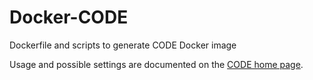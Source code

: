 # Docker-CODE
Dockerfile and scripts to generate CODE Docker image

Usage and possible settings are documented on the [CODE home page](https://collaboraoffice.com/code/).
